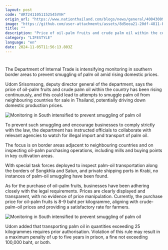 ```yaml
---
layout: post
code: "ART2411051152S45VVH"
origin_url: "https://www.nationthailand.com/blogs/news/general/40043009"
image: "https://github.com/user-attachments/assets/8d5eea21-20df-4811-b8d9-6cca0abd0a5b"
title: ""
description: "Price of oil-palm fruits and crude palm oil within the country has been rising continuously"
category: "LIFESTYLE"
language: "en"
date: 2024-11-05T11:56:13.803Z
---
```


# 









The Department of Internal Trade is intensifying monitoring in southern border areas to prevent smuggling of palm oil amid rising domestic prices.

Udom Srisomsong, deputy director general of the department, says the price of oil-palm fruits and crude palm oil within the country has been rising continuously, and this could lead to attempts to smuggle palm oil from neighbouring countries for sale in Thailand, potentially driving down domestic production prices.

  ![Monitoring in South intensified to prevent smuggling of palm oil](https://github.com/user-attachments/assets/46b6318e-f02f-4f5b-ad62-566cf45ee6b9)

To prevent such smuggling and encourage businesses to comply strictly with the law, the department has instructed officials to collaborate with relevant agencies to watch for illegal import and transport of palm oil.

The focus is on border areas adjacent to neighbouring countries and on inspecting oil-palm purchasing operations, including mills and buying points in key cultivation areas.

With special task forces deployed to inspect palm-oil transportation along the borders of Songkhla and Satun, and private shipping ports in Krabi, no instances of palm-oil smuggling have been found.

As for the purchase of oil-palm fruits, businesses have been adhering closely with the legal requirements. Prices are clearly displayed and transparent, with no evidence of price manipulation. Currently, the purchase price for oil-palm fruits is 8-9 baht per kilogramme, aligning with crude-palm-oil prices and providing a satisfactory rate for farmers.

  ![Monitoring in South intensified to prevent smuggling of palm oil](https://github.com/user-attachments/assets/e21bd59b-8c40-4922-9ada-d03e146f7c07)

Udom added that transporting palm oil in quantities exceeding 25 kilogrammes requires prior authorisation. Violation of this rule may result in a maximum penalty of up to five years in prison, a fine not exceeding 100,000 baht, or both.

